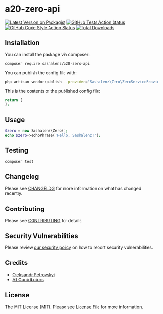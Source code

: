 # a20-zero-api

[![Latest Version on Packagist](https://img.shields.io/packagist/v/sashalenz/a20-zero-api.svg?style=flat-square)](https://packagist.org/packages/sashalenz/a20-zero-api)
[![GitHub Tests Action Status](https://img.shields.io/github/workflow/status/sashalenz/a20-zero-api/run-tests?label=tests)](https://github.com/sashalenz/a20-zero-api/actions?query=workflow%3ATests+branch%3Amaster)
[![GitHub Code Style Action Status](https://img.shields.io/github/workflow/status/sashalenz/a20-zero-api/Check%20&%20fix%20styling?label=code%20style)](https://github.com/sashalenz/a20-zero-api/actions?query=workflow%3A"Check+%26+fix+styling"+branch%3Amaster)
[![Total Downloads](https://img.shields.io/packagist/dt/sashalenz/a20-zero-api.svg?style=flat-square)](https://packagist.org/packages/sashalenz/a20-zero-api)

## Installation

You can install the package via composer:

```bash
composer require sashalenz/a20-zero-api
```

You can publish the config file with:
```bash
php artisan vendor:publish --provider="Sashalenz\Zero\ZeroServiceProvider" --tag="a20-zero-api-config"
```

This is the contents of the published config file:

```php
return [
];
```

## Usage

```php
$zero = new Sashalenz\Zero();
echo $zero->echoPhrase('Hello, Sashalenz!');
```

## Testing

```bash
composer test
```

## Changelog

Please see [CHANGELOG](CHANGELOG.md) for more information on what has changed recently.

## Contributing

Please see [CONTRIBUTING](.github/CONTRIBUTING.md) for details.

## Security Vulnerabilities

Please review [our security policy](../../security/policy) on how to report security vulnerabilities.

## Credits

- [Oleksandr Petrovskyi](https://github.com/sashalenz)
- [All Contributors](../../contributors)

## License

The MIT License (MIT). Please see [License File](LICENSE.md) for more information.
